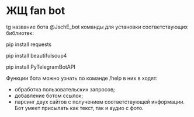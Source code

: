 # ЖЩ fan bot
tg название бота @JschE_bot
команды для установки соответствующих библиотек:

pip install requests

pip install beautifulsoup4

pip install PyTelegramBotAPI


Функции бота можно узнать по команде /help
в них в ходят:
- обработка пользовательских запросов;
- добавление ботом ссылок;
- парсинг двух сайтов с получением соответствующей информации.
Бот умеет присылать как текст, так и аудио с фото. 
